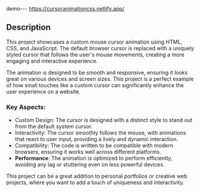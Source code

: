 

demo--- https://cursoranimationcss.netlify.app/
## Description

This project showcases a custom mouse cursor animation using HTML, CSS, and JavaScript. The default browser cursor is replaced with a uniquely styled cursor that follows the user's mouse movements, creating a more engaging and interactive experience.

The animation is designed to be smooth and responsive, ensuring it looks great on various devices and screen sizes. This project is a perfect example of how small touches like a custom cursor can significantly enhance the user experience on a website.

### Key Aspects:

- Custom Design: The cursor is designed with a distinct style to stand out from the default system cursor.
- Interactivity: The cursor smoothly follows the mouse, with animations that react to user input, providing a lively and dynamic interaction.
- Compatibility: The code is written to be compatible with modern browsers, ensuring it works well across different platforms.
- **Performance**: The animation is optimized to perform efficiently, avoiding any lag or stuttering even on less powerful devices.

This project can be a great addition to personal portfolios or creative web projects, where you want to add a touch of uniqueness and interactivity.
